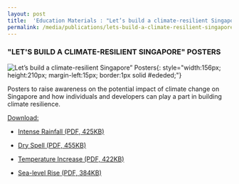 ```yaml
---
layout: post
title:  'Education Materials : "Let’s build a climate-resilient Singapore” Posters'
permalink: /media/publications/lets-build-a-climate-resilient-singapore-posters
---
```



### "LET'S BUILD A CLIMATE-RESILIENT SINGAPORE" POSTERS

![Let’s build a climate-resilient Singapore” Posters](/images/lets-build-a-climate-resilient-singapore-posters.jpg "Let’s build a climate-resilient Singapore” Posters"){: style="width:156px; height:210px; margin-left:15px; border:1px solid #ededed;"}

Posters to raise awareness on the potential impact of climate change on Singapore and how individuals and developers can play a part in building climate resilience.

<u>Download:</u>

* [<a href="/files/default-source/publications/lets-build-a-climate-resilient-singapore-intense-rainfall.pdf" target="_blank">Intense Rainfall (PDF, 425KB)</a>](/files/default-source//publications/lets-build-a-climate-resilient-singapore-intense-rainfall.pdf)

* [<a href="/files/default-source/publications/lets-build-a-climate-resilient-singapore-dry-spell.pdf" target="_blank">Dry Spell (PDF, 455KB)</a>](/files/default-source/publications/lets-build-a-climate-resilient-singapore-dry-spell.pdf)

* [<a href="/files/default-source/publications/lets-build-a-climate-resilient-singapore-temperature-increase.pdf" target="_blank">Temperature Increase (PDF, 422KB)</a>](/files/default-source/publications/lets-build-a-climate-resilient-singapore-temperature-increase.pdf)

* [<a href="/files/default-source/publications/lets-build-a-climate-resilient-singapore-sea-level-rise.pdf" target="_blank">Sea-level Rise (PDF, 384KB)</a>](/files/default-source/publications/lets-build-a-climate-resilient-singapore-sea-level-rise.pdf)

